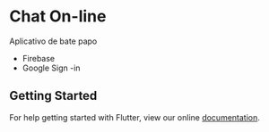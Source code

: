 # Chat On-line

Aplicativo de bate papo
- Firebase
- Google Sign -in

## Getting Started

For help getting started with Flutter, view our online
[documentation](https://flutter.io/).
